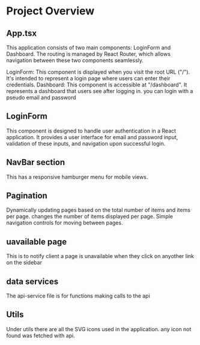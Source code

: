 # Project Overview
## App.tsx
This application consists of two main components: LoginForm and Dashboard. The routing is managed by React Router, which allows navigation between these two components seamlessly.

LoginForm: This component is displayed when you visit the root URL ("/"). It's intended to represent a login page where users can enter their credentials.
Dashboard: This component is accessible at "/dashboard". It represents a dashboard that users see after logging in.
you can login with a pseudo email and password

## LoginForm
This component is designed to handle user authentication in a React application. It provides a user interface for email and password input, validation of these inputs, and navigation upon successful login. 

## NavBar section
This has a responsive hamburger menu for mobile views.
## Pagination 
Dynamically updating pages based on the total number of items and items per page.
changes the number of items displayed per page.
Simple navigation controls for moving between pages.

## uavailable page
This is to notify client a page is unavailable when they click on anyother link on the sidebar

## data services 
The api-service file is for functions making calls to the api

## Utils 
Under utils there are all the SVG icons used in the application. any icon not found was fetched with api.




